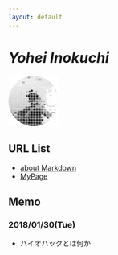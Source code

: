 ```yaml
---
layout: default
---
```


# _Yohei Inokuchi_
<img style="width : 100px; height : 100px;" src="image/profile.png"></img>

## URL List
- [about Markdown](https://github.com/BioClub/Practice-Repository/blob/master/Reference.md)
- [MyPage](http://bha5.bioclub.org/participants/yohei/)

## Memo
### 2018/01/30(Tue)
- バイオハックとは何か

